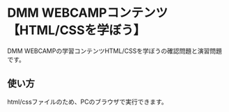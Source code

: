 # DMM WEBCAMPコンテンツ【HTML/CSSを学ぼう】
DMM WEBCAMPの学習コンテンツHTML/CSSを学ぼうの確認問題と演習問題です。
## 使い方
html/cssファイルのため、PCのブラウザで実行できます。
